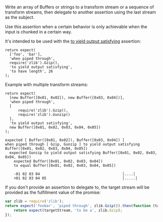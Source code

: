 Write an array of Buffers or strings to a transform stream or a sequence of transform streams,
then delegate to another assertion using the last stream as the subject.

Use this assertion when a certain behavior is only achievable when the input
is chunked in a certain way.

It's intended to be used with the [to yield output satisfying](to-yield-output-satisfying/) assertion:

```js#async:true
return expect(
  ['foo', 'bar'],
  'when piped through',
  require('zlib').Gzip(),
  'to yield output satisfying',
  'to have length', 26
);
```

Example with multiple transform streams:

```js#async:true
return expect(
  [new Buffer([0x01, 0x02]), new Buffer([0x03, 0x04])],
  'when piped through',
  [
      require('zlib').Gzip(),
      require('zlib').Gunzip()
  ],
  'to yield output satisfying',
  new Buffer([0x01, 0x02, 0x03, 0x04, 0x05])
);
```

```output
expected [ Buffer([0x01, 0x02]), Buffer([0x03, 0x04]) ]
when piped through [ Gzip, Gunzip ] to yield output satisfying Buffer([0x01, 0x02, 0x03, 0x04, 0x05])
  expected Gunzip to yield output satisfying Buffer([0x01, 0x02, 0x03, 0x04, 0x05])
    expected Buffer([0x01, 0x02, 0x03, 0x04])
    to equal Buffer([0x01, 0x02, 0x03, 0x04, 0x05])

    -01 02 03 04                                      │....│
    +01 02 03 04 05                                   │.....│
```

If you don't provide an assertion to delegate to, the target stream will be provided
as the fulfillment value of the promise:

```js
var zlib = require('zlib');
return expect('foobar', 'piped through', zlib.Gzip()).then(function (targetStream) {
    return expect(targetStream, 'to be a', zlib.Gzip);
});
```
